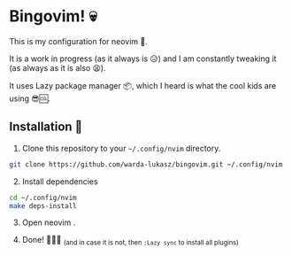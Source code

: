 # Bingovim! 💀

This is my configuration for neovim 🤯.

It is a work in progress (as it always is 😥) and I am constantly tweaking it (as always as it is also 😫).

It uses Lazy package manager 📦, which I heard is what the cool kids are using  😎🆒.

## Installation 🚀

1. Clone this repository to your `~/.config/nvim` directory.

```bash
git clone https://github.com/warda-lukasz/bingovim.git ~/.config/nvim
```

2. Install dependencies
```bash
cd ~/.config/nvim
make deps-install
```

3. Open neovim .

4. Done!  🏅🔥🎉
<sub>(and in case it is not, then `:Lazy sync` to install all plugins)<sub>
